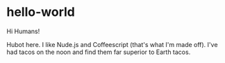 # hello-world

Hi Humans!

Hubot here. I like Nude.js and Coffeescript (that's what I'm made off).
I've had tacos on the noon and find them far superior to Earth tacos.
